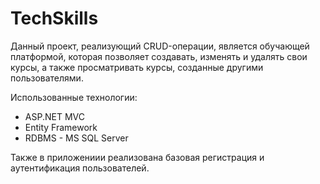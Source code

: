 # TechSkills 

Данный проект, реализующий CRUD-операции, является обучающей платформой, которая позволяет создавать, изменять и удалять свои курсы, а также просматривать курсы, созданные другими пользователями. 

Использованные технологии: 
 * ASP.NET MVC
 * Entity Framework 
 * RDBMS - MS SQL Server

Также в приложениии реализована базовая регистрация и аутентификация пользователей.
